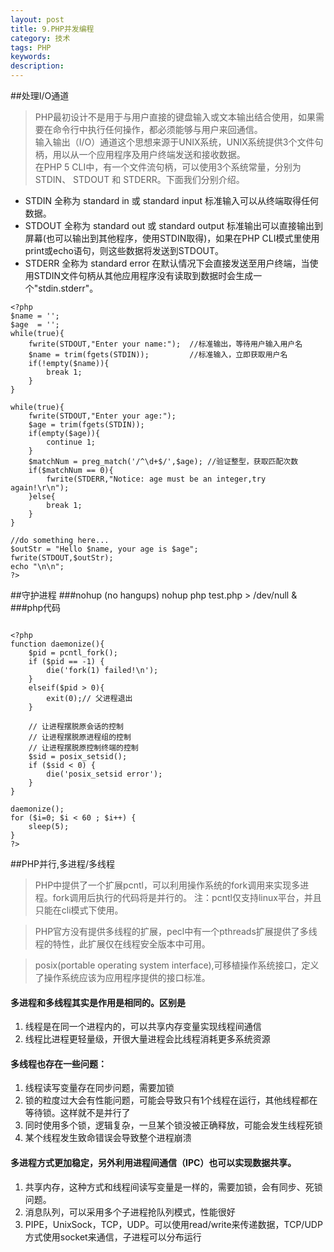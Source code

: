 ```yaml
---
layout: post
title: 9.PHP并发编程
category: 技术
tags: PHP
keywords: 
description:
---
```


##处理I/O通道
>PHP最初设计不是用于与用户直接的键盘输入或文本输出结合使用，如果需要在命令行中执行任何操作，都必须能够与用户来回通信。<br/>
>输入输出（I/O）通道这个思想来源于UNIX系统，UNIX系统提供3个文件句柄，用以从一个应用程序及用户终端发送和接收数据。<br/>
>在PHP 5 CLI中，有一个文件流句柄，可以使用3个系统常量，分别为 STDIN、 STDOUT 和 STDERR。下面我们分别介绍。<br/>

* STDIN 全称为 standard in 或 standard input 标准输入可以从终端取得任何数据。
* STDOUT 全称为 standard out 或 standard output 标准输出可以直接输出到屏幕(也可以输出到其他程序，使用STDIN取得)，如果在PHP CLI模式里使用print或echo语句，则这些数据将发送到STDOUT。
* STDERR 全称为 standard error 在默认情况下会直接发送至用户终端，当使用STDIN文件句柄从其他应用程序没有读取到数据时会生成一个"stdin.stderr"。

```
<?php
$name = '';
$age  = '';
while(true){
    fwrite(STDOUT,"Enter your name:");  //标准输出，等待用户输入用户名
    $name = trim(fgets(STDIN));         //标准输入，立即获取用户名
    if(!empty($name)){
        break 1;
    }
}

while(true){
    fwrite(STDOUT,"Enter your age:");
    $age = trim(fgets(STDIN));
    if(empty($age)){
        continue 1;
    }
    $matchNum = preg_match('/^\d+$/',$age); //验证整型，获取匹配次数
    if($matchNum == 0){
        fwrite(STDERR,"Notice: age must be an integer,try again!\r\n");          
    }else{
        break 1;
    }
}

//do something here...
$outStr = "Hello $name, your age is $age";
fwrite(STDOUT,$outStr);
echo "\n\n";
?>
```

##守护进程
###nohup (no hangups)
	nohup php test.php > /dev/null &
###php代码
```

<?php
function daemonize(){
	$pid = pcntl_fork();
	if ($pid == -1) {
		die('fork(1) failed!\n');
	}
	elseif($pid > 0){
		exit(0);// 父进程退出
	}

	// 让进程摆脱原会话的控制
	// 让进程摆脱原进程组的控制
	// 让进程摆脱原控制终端的控制
	$sid = posix_setsid();
	if ($sid < 0) {
		die('posix_setsid error');
	}
}

daemonize();
for ($i=0; $i < 60 ; $i++) { 
	sleep(5);
}
?>

```
##PHP并行,多进程/多线程
>PHP中提供了一个扩展pcntl，可以利用操作系统的fork调用来实现多进程。fork调用后执行的代码将是并行的。 注：pcntl仅支持linux平台，并且只能在cli模式下使用。

>PHP官方没有提供多线程的扩展，pecl中有一个pthreads扩展提供了多线程的特性，此扩展仅在线程安全版本中可用。

>posix(portable operating system interface),可移植操作系统接口，定义了操作系统应该为应用程序提供的接口标准。

#### 多进程和多线程其实是作用是相同的。区别是
1. 线程是在同一个进程内的，可以共享内存变量实现线程间通信
2. 线程比进程更轻量级，开很大量进程会比线程消耗更多系统资源

#### 多线程也存在一些问题：
1. 线程读写变量存在同步问题，需要加锁
2. 锁的粒度过大会有性能问题，可能会导致只有1个线程在运行，其他线程都在等待锁。这样就不是并行了
3. 同时使用多个锁，逻辑复杂，一旦某个锁没被正确释放，可能会发生线程死锁
4. 某个线程发生致命错误会导致整个进程崩溃

#### 多进程方式更加稳定，另外利用进程间通信（IPC）也可以实现数据共享。
1. 共享内存，这种方式和线程间读写变量是一样的，需要加锁，会有同步、死锁问题。
2. 消息队列，可以采用多个子进程抢队列模式，性能很好
3. PIPE，UnixSock，TCP，UDP。可以使用read/write来传递数据，TCP/UDP方式使用socket来通信，子进程可以分布运行

